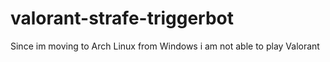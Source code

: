# valorant-strafe-triggerbot
Since im moving to Arch Linux from Windows i am not able to play Valorant 
